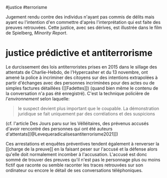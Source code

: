 #justice #terrorisme

Jugement rendu contre des individus n'ayant pas commis de délits mais ayant eu l'intention d'en commettre d'après l'interprétation qui est faite des preuves retrouvées. 
Cette justice, avec ses dérives, est illustrée dans le film de Spielberg, *Minority Report*. 

# justice prédictive et antiterrorisme

Le durcissement des lois antiterroristes prises en 2015 dans le sillage des attentats de Charlie-Hebdo, de l'Hypercasher et du 13 novembre, ont amené la police à incriminer des citoyens sur des intentions extrapolées à partir d'échanges avec des personnes incriminées pour des actes ou de simples factures détaillées ([[Fadettes]]) (quand bien même le contenu de la conversation n'a pas été enregistré). 
C'est la technique policière de *l'environnement* selon laquelle: 

> le suspect devient plus important que le coupable. La démonstration juridique se fait uniquement par des corrélations et des suspicions

(cf. l'article Des Jours paru sur les Vélléitaires, des prévenus accusés d'avoir rencontré des personnes qui ont été auteurs d'attentats[[@Levequeradicalisesantiterrorisme2021]])

Ces arrestations et enquêtes préventives tendent également à renverser la [[charge de la preuve]] en la faisant peser sur l'accusé et la défense alors qu'elle doit normalement incomber à l'accusation. L'accusé est donc sommé de trouver des preuves qu'il n'est pas le personnage plus ou moins fictif que raconte ou semble raconter les traces retrouvées sur son ordinateur ou encore le détail de ses conversations téléphoniques. 